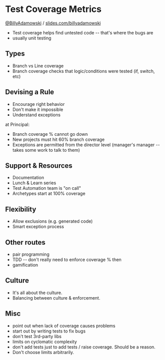 # Test Coverage Metrics

[@BillyAdamowski](https://twitter.com/BillyAdamowski) / [slides.com/billyadamowski](http://slides.com/billyadamowski/test-coverage/)

* Test coverage helps find untested code -- that's where the bugs are
* usually unit testing

## Types

* Branch vs Line coverage
* Branch coverage checks that logic/conditions were tested (if, switch, etc)

## Devising a Rule

* Encourage right behavior
* Don't make it impossible
* Understand exceptions

at Principal:

* Branch coverage % cannot go down
* New projects must hit 60% branch coverage
* Exceptions are permitted from the director level (manager's manager -- takes some work to talk to them)

## Support & Resources

* Documentation
* Lunch & Learn series
* Test Automation team is "on call"
* Archetypes start at 100% coverage

## Flexibility

* Allow exclusions (e.g. generated code)
* Smart exception process

## Other routes

* pair programming
* TDD -- don't really need to enforce coverage % then
* gamification

## Culture

* It's all about the culture.
* Balancing between culture & enforcement.

## Misc

* point out when lack of coverage causes problems
* start out by writing tests to fix bugs
* don't test 3rd-party libs
* limits on cyclomatic complexity
* don't add tests just to add tests / raise coverage. Should be a reason.
* Don't choose limits arbitrarily.
